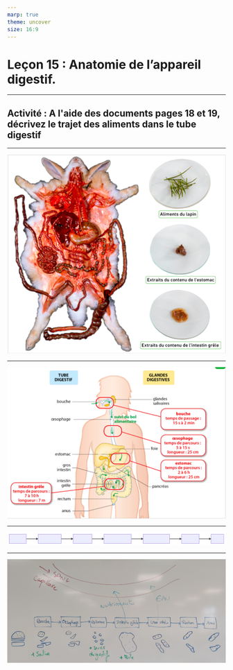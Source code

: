 ```yaml
---
marp: true
theme: uncover
size: 16:9
---
```

<!-- paginate: true -->

# Leçon 15 : Anatomie de l’appareil digestif. 

---

## Activité : A l'aide des documents pages 18 et 19, décrivez le trajet des aliments dans le tube digestif


--- 

![bg fit](../Ressources/Photos/1p18.png)

---

![bg fit](../Ressources/Photos/2p18.png)

---

![bg fit](../Ressources/Mermaid/td.svg)

---

![bg fit](../Ressources/Photos/td.jpg)